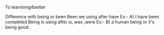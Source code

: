 To learninng4better

Difference with being or been
Been we using after have
Ex:-
   A) I have been completed
Being is using after is, was ,were
Ex:-
   B) a human being or it's being good.

   
